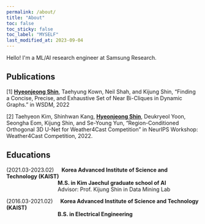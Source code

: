 ```yaml
---
permalink: /about/
title: "About"
toc: false
toc_sticky: false
toc_label: "MYSELF"
last_modified_at: 2023-09-04
---
```


Hello! I'm a ML/AI research engineer at Samsung Research.

## Publications
[1] **<u>Hyeonjeong Shin</u>**, Taehyung Kown, Neil Shah, and Kijung Shin, “Finding a Concise, Precise, and Exhaustive Set of Near Bi-Cliques in Dynamic Graphs.” in WSDM, 2022

[2] Taehyeon Kim, Shinhwan Kang, **<u>Hyeonjeong Shin</u>**, Deukryeol Yoon, Seongha Eom, Kijung Shin, and Se-Young Yun, “Region-Conditioned Orthogonal 3D U-Net for Weather4Cast Competition” in NeurIPS Workshop: Weather4Cast Competition, 2022.

## Educations

(2021.03-2023.02) &nbsp; &nbsp; **Korea Advanced Institute of Science and Technology (KAIST)**  
&nbsp; &nbsp; &nbsp; &nbsp; &nbsp; &nbsp; &nbsp; &nbsp; &nbsp; &nbsp; &nbsp; &nbsp; &nbsp; &nbsp; &nbsp; &nbsp; &nbsp; **M.S. in Kim Jaechul graduate school of AI**  
&nbsp; &nbsp; &nbsp; &nbsp; &nbsp; &nbsp; &nbsp; &nbsp; &nbsp; &nbsp; &nbsp; &nbsp; &nbsp; &nbsp; &nbsp; &nbsp; &nbsp; Advisor: Prof. Kijung Shin in Data Mining Lab

(2016.03-2021.02) &nbsp; &nbsp; **Korea Advanced Institute of Science and Technology (KAIST)**  
&nbsp; &nbsp; &nbsp; &nbsp; &nbsp; &nbsp; &nbsp; &nbsp; &nbsp; &nbsp; &nbsp; &nbsp; &nbsp; &nbsp; &nbsp; &nbsp; &nbsp; **B.S. in Electrical Engineering**

